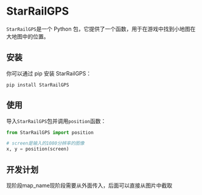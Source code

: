 # StarRailGPS

`StarRailGPS`是一个 Python 包，它提供了一个函数，用于在游戏中找到小地图在大地图中的位置。

## 安装
你可以通过 pip 安装 StarRailGPS：

```commandline
pip install StarRailGPS
```

## 使用
导入`StarRailGPS`包并调用`position`函数：

```python
from StarRailGPS import position

# screen是输入的1080分辨率的图像
x, y = position(screen)
```

## 开发计划

现阶段map_name现阶段需要从外面传入，后面可以直接从图片中截取